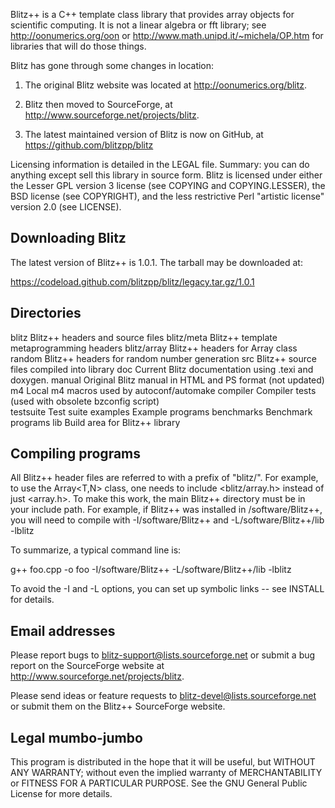 Blitz++ is a C++ template class library that provides array objects
for scientific computing.  It is not a linear algebra or fft library;
see http://oonumerics.org/oon or http://www.math.unipd.it/~michela/OP.htm
for libraries that will do those things.

Blitz has gone through some changes in location:

 1. The original Blitz website was located at http://oonumerics.org/blitz.  

 2. Blitz then moved to SourceForge, at http://www.sourceforge.net/projects/blitz.

 3. The latest maintained version of Blitz is now on GitHub, at  https://github.com/blitzpp/blitz

Licensing information is detailed in the LEGAL file.
Summary: you can do anything except sell this library in source
form.  Blitz is licensed under either the Lesser GPL version 3 license
(see COPYING and COPYING.LESSER), the BSD license (see COPYRIGHT), and
the less restrictive Perl "artistic license" version 2.0 (see LICENSE).


Downloading Blitz
-----------------

The latest version of Blitz++ is 1.0.1.  The tarball may be downloaded
at:

   https://codeload.github.com/blitzpp/blitz/legacy.tar.gz/1.0.1


Directories
-----------

blitz         Blitz++ headers and source files
blitz/meta    Blitz++ template metaprogramming headers
blitz/array   Blitz++ headers for Array class
random        Blitz++ headers for random number generation
src           Blitz++ source files compiled into library
doc           Current Blitz documentation using .texi and doxygen.
manual        Original Blitz manual in HTML and PS format (not updated)
m4            Local m4 macros used by autoconf/automake
compiler      Compiler tests (used with obsolete bzconfig script)  
testsuite     Test suite 
examples      Example programs 
benchmarks    Benchmark programs 
lib           Build area for Blitz++ library


Compiling programs
------------------

All Blitz++ header files are referred to with a prefix of "blitz/".
For example, to use the Array<T,N> class, one needs to include
<blitz/array.h> instead of just <array.h>.
To make this work, the main Blitz++ directory must be in
your include path.  For example, if Blitz++ was installed
in /software/Blitz++, you will need to compile with
-I/software/Blitz++ and -L/software/Blitz++/lib -lblitz

To summarize, a typical command line is:

g++ foo.cpp -o foo -I/software/Blitz++ -L/software/Blitz++/lib -lblitz

To avoid the -I and -L options, you can set up symbolic links -- see
INSTALL for details.

Email addresses
---------------

Please report bugs to <blitz-support@lists.sourceforge.net> 
or submit a bug report on the SourceForge website at 
http://www.sourceforge.net/projects/blitz.

Please send ideas or feature requests to <blitz-devel@lists.sourceforge.net>
or submit them on the Blitz++ SourceForge website.


Legal mumbo-jumbo
-----------------

This program is distributed in the hope that it will be useful,
but WITHOUT ANY WARRANTY; without even the implied warranty of
MERCHANTABILITY or FITNESS FOR A PARTICULAR PURPOSE.  See the
GNU General Public License for more details.

